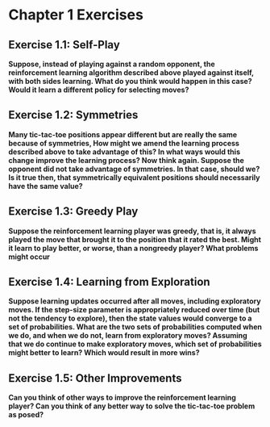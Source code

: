 # Chapter 1 Exercises
## Exercise 1.1: Self-Play
**Suppose, instead of playing against a random opponent, the reinforcement learning algorithm described above played against itself, with both sides learning. What do you think would happen in this case? Would it learn a different policy for selecting moves?**  


## Exercise 1.2: Symmetries
**Many tic-tac-toe positions appear different but are really the same because of symmetries, How might we amend the learning process described above to take advantage of this? In what ways would this change improve the learning process? Now think again. Suppose the opponent did not take advantage of symmetries. In that case, should we? Is it true then, that symmetrically equivalent positions should necessarily have the same value?**  
  

## Exercise 1.3: Greedy Play
**Suppose the reinforcement learning player was greedy, that is, it always played the move that brought it to the position that it rated the best. Might it learn to play better, or worse, than a nongreedy player? What problems might occur**  
  

## Exercise 1.4: Learning from Exploration
**Suppose learning updates occurred after all moves, including exploratory moves. If the step-size parameter is appropriately reduced over time (but not the tendency to explore), then the state values would converge to a set of probabilities. What are the two sets of probabilities computed when we do, and when we do not, learn from exploratory moves? Assuming that we do continue to make exploratory moves, which set of probabilities might better to learn? Which would result in more wins?**  
  

## Exercise 1.5: Other Improvements
**Can you think of other ways to improve the reinforcement learning player? Can you think of any better way to solve the tic-tac-toe problem as posed?**  

  
